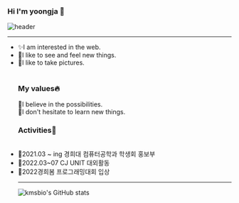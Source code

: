 ### Hi I'm yoongja 👋
![header](https://capsule-render.vercel.app/api?type=egg&color=gradient&height=300&section=header&text=yoongja&fontSize=90)

***

<ul style="list-style-type:disc;">
  <li>✨I am interested in the web.</li>
  <li>🌊I like to see and feel new things.</li>
  <li>📸I like to take pictures.</li>
  
  <br>
  <h3>My values🔥</h3>
  🌹I believe in the possibilities.
  <br>
  🌹I don't hesitate to learn new things.
  
  <br>
  <h3>Activities🌙</h3>
  <br>
  <li>🖤2021.03 ~ ing 경희대 컴퓨터공학과 학생회 홍보부</li>
  <li>💛2022.03~07 CJ UNIT 대외활동</li>
  <li>🤍2022경희봄 프로그래밍대회 입상</li>

***

![kmsbio's GitHub stats](https://github-readme-stats.vercel.app/api?username=yoongja)

